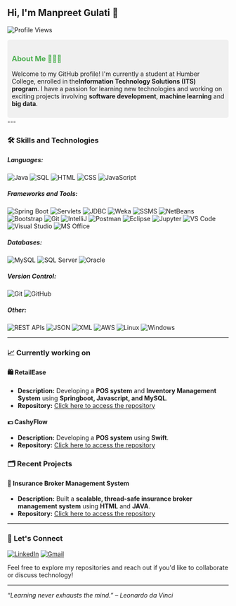 ## Hi, I'm Manpreet Gulati 👋

![Profile Views](https://komarev.com/ghpvc/?username=ManpreetKGulati&color=blue)


<div style="background-color:#f0f0f0; padding: 10px; border-radius: 5px;">
    <h3 style="color:#4CAF50;">About Me 👩🏻‍💻</h3>
    <p>Welcome to my GitHub profile! I'm currently a student at Humber College, enrolled in the<b>Information Technology Solutions (ITS) program</b>. I have a passion for learning new technologies and working on exciting projects involving <b>software development</b>, <b>machine learning</b> and <b>big data</b>.</p>
</div>
---

### 🛠️ Skills and Technologies

##### **Languages:**
![Java](https://img.shields.io/badge/Java-ED8B00?style=for-the-badge&logo=java&logoColor=white)
![SQL](https://img.shields.io/badge/SQL-4479A1?style=for-the-badge&logo=postgresql&logoColor=white)
![HTML](https://img.shields.io/badge/HTML-E34F26?style=for-the-badge&logo=html5&logoColor=white)
![CSS](https://img.shields.io/badge/CSS-1572B6?style=for-the-badge&logo=css3&logoColor=white)
![JavaScript](https://img.shields.io/badge/JavaScript-F7DF1E?style=for-the-badge&logo=javascript&logoColor=black)
##### Frameworks and Tools:
![Spring Boot](https://img.shields.io/badge/Spring%20Boot-6DB33F?style=for-the-badge&logo=spring&logoColor=white)
![Servlets](https://img.shields.io/badge/Servlets-430098?style=for-the-badge&logo=java&logoColor=white)
![JDBC](https://img.shields.io/badge/JDBC-4479A1?style=for-the-badge&logo=java&logoColor=white)
![Weka](https://img.shields.io/badge/Weka-5C2D91?style=for-the-badge&logo=weka&logoColor=white)
![SSMS](https://img.shields.io/badge/SSMS-CC2927?style=for-the-badge&logo=microsoftsqlserver&logoColor=white)
![NetBeans](https://img.shields.io/badge/NetBeans-1B6AC6?style=for-the-badge&logo=apache-netbeans-ide&logoColor=white)
![Bootstrap](https://img.shields.io/badge/Bootstrap-7952B3?style=for-the-badge&logo=bootstrap&logoColor=white)
![Git](https://img.shields.io/badge/Git-F05032?style=for-the-badge&logo=git&logoColor=white)
![IntelliJ](https://img.shields.io/badge/IntelliJ_IDEA-000000?style=for-the-badge&logo=intellij-idea&logoColor=white)
![Postman](https://img.shields.io/badge/Postman-FF6C37?style=for-the-badge&logo=postman&logoColor=white)
![Eclipse](https://img.shields.io/badge/Eclipse-2C2255?style=for-the-badge&logo=eclipse&logoColor=white)
![Jupyter](https://img.shields.io/badge/Jupyter-F37626?style=for-the-badge&logo=jupyter&logoColor=white)
![VS Code](https://img.shields.io/badge/VS%20Code-007ACC?style=for-the-badge&logo=visual-studio-code&logoColor=white)
![Visual Studio](https://img.shields.io/badge/Visual%20Studio-5C2D91?style=for-the-badge&logo=visual-studio&logoColor=white)
![MS Office](https://img.shields.io/badge/MS%20Office-D83B01?style=for-the-badge&logo=microsoft-office&logoColor=white)
##### Databases:
![MySQL](https://img.shields.io/badge/MySQL-4479A1?style=for-the-badge&logo=mysql&logoColor=white)
![SQL Server](https://img.shields.io/badge/SQL%20Server-CC2927?style=for-the-badge&logo=microsoftsqlserver&logoColor=white)
![Oracle](https://img.shields.io/badge/Oracle-F80000?style=for-the-badge&logo=oracle&logoColor=white)
##### Version Control:
![Git](https://img.shields.io/badge/Git-F05032?style=for-the-badge&logo=git&logoColor=white)
![GitHub](https://img.shields.io/badge/GitHub-181717?style=for-the-badge&logo=github&logoColor=white)
##### Other:
![REST APIs](https://img.shields.io/badge/REST%20APIs-FF6F00?style=for-the-badge&logo=rest&logoColor=white)
![JSON](https://img.shields.io/badge/JSON-000000?style=for-the-badge&logo=json&logoColor=white)
![XML](https://img.shields.io/badge/XML-8B0000?style=for-the-badge&logo=xml&logoColor=white)
![AWS](https://img.shields.io/badge/AWS-FF9900?style=for-the-badge&logo=amazonaws&logoColor=white)
![Linux](https://img.shields.io/badge/Linux-FCC624?style=for-the-badge&logo=linux&logoColor=black)
![Windows](https://img.shields.io/badge/Windows-0078D6?style=for-the-badge&logo=windows&logoColor=white)

---

### 📈  Currently working on

#### 🛍️ RetailEase
- **Description:** Developing a **POS system** and **Inventory Management System** using **Springboot, Javascript, and MySQL**.
- **Repository:** [Click here to access the repository](https://github.com/ManpreetKGulati/InsurancePRO)

####  💵 CashyFlow
- **Description:** Developing a **POS system** using **Swift**.
- **Repository:** [Click here to access the repository](https://github.com/ManpreetKGulati/CashyFlow)
  
### 🗂️  Recent Projects

#### 🏢 Insurance Broker Management System
- **Description:** Built a **scalable, thread-safe insurance broker management system** using **HTML** and **JAVA**.
- **Repository:** [Click here to access the repository](https://github.com/ManpreetKGulati/InsurancePRO)

---

### 📧 Let's Connect
[![LinkedIn](https://img.shields.io/badge/LinkedIn-0077B5?style=for-the-badge&logo=linkedin&logoColor=white)]( www.linkedin.com/in/manpreet-kaur-gulati)
[![Gmail](https://img.shields.io/badge/Gmail-D14836?style=for-the-badge&logo=gmail&logoColor=white)](mailto:gulatimk.ca@gmail.com)


Feel free to explore my repositories and reach out if you'd like to collaborate or discuss technology!

---
_“Learning never exhausts the mind.” – Leonardo da Vinci_
